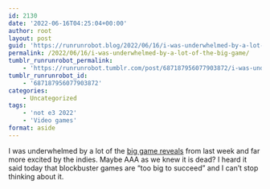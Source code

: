 ```yaml
---
id: 2130
date: '2022-06-16T04:25:04+00:00'
author: root
layout: post
guid: 'https://runrunrobot.blog/2022/06/16/i-was-underwhelmed-by-a-lot-of-the-big-game/'
permalink: /2022/06/16/i-was-underwhelmed-by-a-lot-of-the-big-game/
tumblr_runrunrobot_permalink:
    - 'https://runrunrobot.tumblr.com/post/687187956077903872/i-was-underwhelmed-by-a-lot-of-the-big-game'
tumblr_runrunrobot_id:
    - '687187956077903872'
categories:
    - Uncategorized
tags:
    - 'not e3 2022'
    - 'Video games'
format: aside
---
```


I was underwhelmed by a lot of the [big game reveals](https://runrunrobot.blog/tag/not-e3-2022/) from last week and far more excited by the indies. Maybe AAA as we knew it is dead? I heard it said today that blockbuster games are “too big to succeed” and I can’t stop thinking about it.